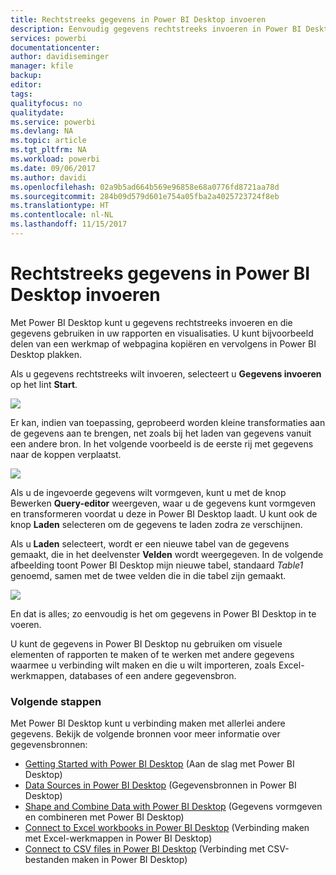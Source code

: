 ```yaml
---
title: Rechtstreeks gegevens in Power BI Desktop invoeren
description: Eenvoudig gegevens rechtstreeks invoeren in Power BI Desktop
services: powerbi
documentationcenter: 
author: davidiseminger
manager: kfile
backup: 
editor: 
tags: 
qualityfocus: no
qualitydate: 
ms.service: powerbi
ms.devlang: NA
ms.topic: article
ms.tgt_pltfrm: NA
ms.workload: powerbi
ms.date: 09/06/2017
ms.author: davidi
ms.openlocfilehash: 02a9b5ad664b569e96858e68a0776fd8721aa78d
ms.sourcegitcommit: 284b09d579d601e754a05fba2a4025723724f8eb
ms.translationtype: HT
ms.contentlocale: nl-NL
ms.lasthandoff: 11/15/2017
---
```

# <a name="enter-data-directly-into-power-bi-desktop"></a>Rechtstreeks gegevens in Power BI Desktop invoeren
Met Power BI Desktop kunt u gegevens rechtstreeks invoeren en die gegevens gebruiken in uw rapporten en visualisaties. U kunt bijvoorbeeld delen van een werkmap of webpagina kopiëren en vervolgens in Power BI Desktop plakken.

Als u gegevens rechtstreeks wilt invoeren, selecteert u **Gegevens invoeren** op het lint **Start**.

![](media/desktop-enter-data-directly-into-desktop/enter-data-directly_1.png)

Er kan, indien van toepassing, geprobeerd worden kleine transformaties aan de gegevens aan te brengen, net zoals bij het laden van gegevens vanuit een andere bron. In het volgende voorbeeld is de eerste rij met gegevens naar de koppen verplaatst.

![](media/desktop-enter-data-directly-into-desktop/enter-data-directly_2.png)

Als u de ingevoerde gegevens wilt vormgeven, kunt u met de knop Bewerken **Query-editor** weergeven, waar u de gegevens kunt vormgeven en transformeren voordat u deze in Power BI Desktop laadt. U kunt ook de knop **Laden** selecteren om de gegevens te laden zodra ze verschijnen.

Als u **Laden** selecteert, wordt er een nieuwe tabel van de gegevens gemaakt, die in het deelvenster **Velden** wordt weergegeven. In de volgende afbeelding toont Power BI Desktop mijn nieuwe tabel, standaard *Table1* genoemd, samen met de twee velden die in die tabel zijn gemaakt.

![](media/desktop-enter-data-directly-into-desktop/enter-data-directly_3.png)

En dat is alles; zo eenvoudig is het om gegevens in Power BI Desktop in te voeren.

U kunt de gegevens in Power BI Desktop nu gebruiken om visuele elementen of rapporten te maken of te werken met andere gegevens waarmee u verbinding wilt maken en die u wilt importeren, zoals Excel-werkmappen, databases of een andere gegevensbron.

### <a name="next-steps"></a>Volgende stappen
Met Power BI Desktop kunt u verbinding maken met allerlei andere gegevens. Bekijk de volgende bronnen voor meer informatie over gegevensbronnen:

* [Getting Started with Power BI Desktop](desktop-getting-started.md) (Aan de slag met Power BI Desktop)
* [Data Sources in Power BI Desktop](desktop-data-sources.md) (Gegevensbronnen in Power BI Desktop)
* [Shape and Combine Data with Power BI Desktop](desktop-shape-and-combine-data.md) (Gegevens vormgeven en combineren met Power BI Desktop)
* [Connect to Excel workbooks in Power BI Desktop](desktop-connect-excel.md) (Verbinding maken met Excel-werkmappen in Power BI Desktop)   
* [Connect to CSV files in Power BI Desktop](desktop-connect-csv.md) (Verbinding met CSV-bestanden maken in Power BI Desktop)   

